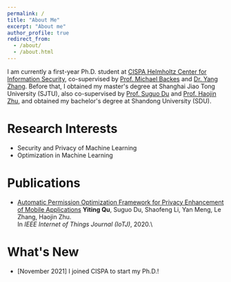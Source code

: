 ```yaml
---
permalink: /
title: "About Me"
excerpt: "About me"
author_profile: true
redirect_from: 
  - /about/
  - /about.html
---
```

I am currently a first-year Ph.D. student at [CISPA Helmholtz Center for Information Security](https://cispa.de/en), co-supervised by [Prof. Michael Backes](https://cispa.de/en/about/director-page) and [Dr. Yang Zhang](https://yangzhangalmo.github.io/). Before that, I obtained my master's degree at Shanghai Jiao Tong University (SJTU), also co-supervised by [Prof. Suguo Du](https://www.acem.sjtu.edu.cn/faculty/dusuguo.html) and 
[Prof. Haojin Zhu](https://nsec.sjtu.edu.cn/~hjzhu/), and obtained my bachelor's degree at Shandong University (SDU).

Research Interests
======
- Security and Privacy of Machine Learning
- Optimization in Machine Learning

Publications
======
- [Automatic Permission Optimization Framework for Privacy Enhancement of Mobile Applications](https://ieeexplore.ieee.org/abstract/document/9270036)
<b>Yiting Qu</b>, Suguo Du, Shaofeng Li, Yan Meng, Le Zhang, Haojin Zhu.\
In *IEEE Internet of Things Journal (IoTJ)*, 2020.\
<!-- [[Link](https://ieeexplore.ieee.org/abstract/document/9270036)] -->

What's New
======
- [November 2021] I joined CISPA to start my Ph.D.!
